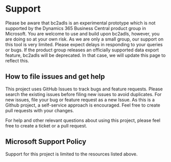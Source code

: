 # Support

Please be aware that bc2adls is an experimental prototype which is not supported by the Dynamics 365 Business Central product group in Microsoft. You are welcome to use and build upon bc2adls, however, you are doing so at your own risk.
As we are only a small group, our support on this tool is very limited. Please expect delays in responding to your queries or bugs. 
If the product group releases an officially supported data export feature, bc2adls will be deprecated. In that case, we will update this page to reflect this. 

## How to file issues and get help  

This project uses GitHub Issues to track bugs and feature requests. Please search the existing 
issues before filing new issues to avoid duplicates.  For new issues, file your bug or 
feature request as a new Issue. As this is a Github project, a self-service approach is encouraged. Feel free to create pull requests with your changes.

For help and other relevant questions about using this project, please feel free to create a ticket or a pull request. 

## Microsoft Support Policy  

Support for this project is limited to the resources listed above.
